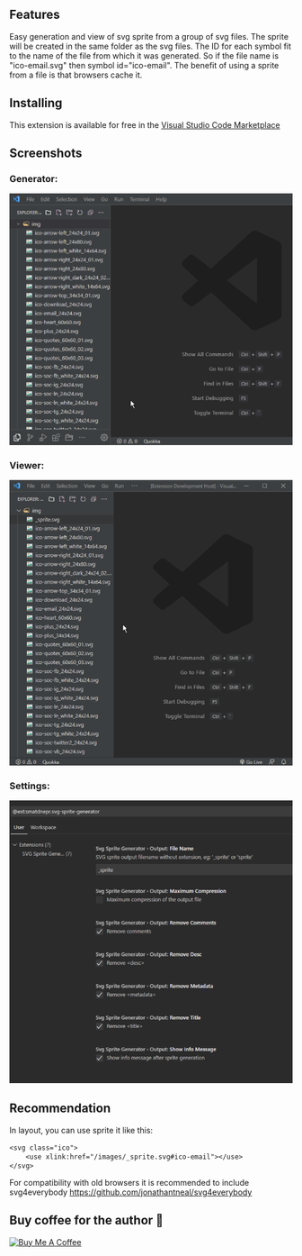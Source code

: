 ## Features

Easy generation and view of svg sprite from a group of svg files.
The sprite will be created in the same folder as the svg files.
The ID for each symbol fit to the name of the file from which it was generated.
So if the file name is "ico-email.svg" then symbol id="ico-email".
The benefit of using a sprite from a file is that browsers cache it.

## Installing

This extension is available for free in the [Visual Studio Code Marketplace](https://marketplace.visualstudio.com/items?itemName=smatDnepr.svg-sprite-viewer-generator)

## Screenshots

### Generator:

![Screenshot](https://raw.githubusercontent.com/smatDnepr/SVG-Sprite-Generator/master/images/capture-generator-v2.gif)

### Viewer:

![Screenshot](https://raw.githubusercontent.com/smatDnepr/SVG-Sprite-Generator/master/images/capture-viewer-v23.gif)

### Settings:

![Image](https://raw.githubusercontent.com/smatDnepr/SVG-Sprite-Generator/master/images/settings2.png)

## Recommendation

In layout, you can use sprite it like this:

```
<svg class="ico">
    <use xlink:href="/images/_sprite.svg#ico-email"></use>
</svg>
```

For compatibility with old browsers it is recommended to include svg4everybody
https://github.com/jonathantneal/svg4everybody

## Buy coffee for the author 🙂

<a href="https://www.buymeacoffee.com/smatdnepr" target="_blank"><img src="https://cdn.buymeacoffee.com/buttons/v2/default-blue.png" alt="Buy Me A Coffee" style="height: 60px !important;width: 217px !important;" ></a>

